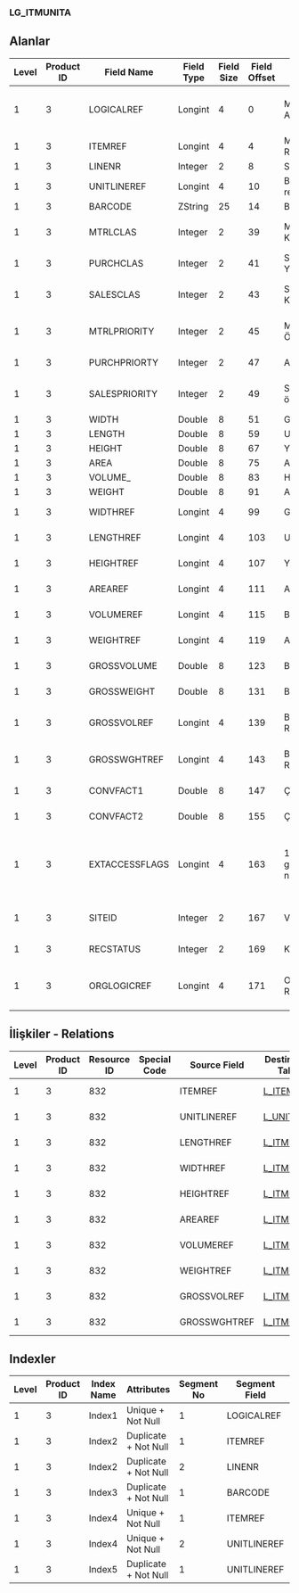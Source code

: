 ### LG_ITMUNITA

## Alanlar

**Level**|**Product ID**|**Field Name**|**Field Type**|**Field Size**|**Field Offset**|**Türkçe Açıklama**|**Expression**
-----|-----|-----|-----|-----|-----|-----|-----
1|3|LOGICALREF|Longint|4|0|Malzeme - Birim Ataması Log. Ref.|Item - Unit Assignment Logical Reference
1|3|ITEMREF|Longint|4|4|Malzeme Kartı Referansı (ITEMS)|Item Card Reference
1|3|LINENR|Integer|2|8|Satır Numarası|Line Number
1|3|UNITLINEREF|Longint|4|10|Birim referansı(UNITSETL)|Unit Reference
1|3|BARCODE|ZString|25|14|Barkod|Barcode
1|3|MTRLCLAS|Integer|2|39|Malzeme Yönetimi Kullanım Yeri|Usage Point is Material Management
1|3|PURCHCLAS|Integer|2|41|Satınalma Kullanım Yeri|Usage Point is Purchase
1|3|SALESCLAS|Integer|2|43|Satış ve Dağıtım Kullanım Yeri|Usage Point is Sales / Distribution
1|3|MTRLPRIORITY|Integer|2|45|Malzeme Yönetimi Önceliği|Material Management Priority
1|3|PURCHPRIORTY|Integer|2|47|Alış önceliği|Purchase Priority
1|3|SALESPRIORITY|Integer|2|49|Satış dağıtım önceliği|Sales / Distribution Priority
1|3|WIDTH|Double|8|51|Genişlik|Width
1|3|LENGTH|Double|8|59|Uzunluk|Length
1|3|HEIGHT|Double|8|67|Yükseklik|Height
1|3|AREA|Double|8|75|Alan|Area
1|3|VOLUME_|Double|8|83|Hacim|Volume
1|3|WEIGHT|Double|8|91|Ağırlık|Weight
1|3|WIDTHREF|Longint|4|99|Genişlik birim ref.|Width Unit Reference
1|3|LENGTHREF|Longint|4|103|Uzunluk Birim Ref.|Length Unit Reference
1|3|HEIGHTREF|Longint|4|107|Yükseklik Birimi Ref.|Height Unit Reference
1|3|AREAREF|Longint|4|111|Alan Birim Referansı|Area Unit Reference
1|3|VOLUMEREF|Longint|4|115|Birim hacim ref.|Volume Unit Reference
1|3|WEIGHTREF|Longint|4|119|Ağırlık birim ref.|Weight Unit Reference
1|3|GROSSVOLUME|Double|8|123|Bürüt Hacim|Gross Volume
1|3|GROSSWEIGHT|Double|8|131|Bürüt Ağırlık|Gross Weight
1|3|GROSSVOLREF|Longint|4|139|Bürüt Hacim Birim Ref.|Gross Volume Unit Reference
1|3|GROSSWGHTREF|Longint|4|143|Bürüt Ağırlık Birim Ref.|Gross Weight Unit Reference
1|3|CONVFACT1|Double|8|147|Çevrim Katsayısı|Conversion Factor
1|3|CONVFACT2|Double|8|155|Çevrim Katsayısı|Conversion Factor
1|3|EXTACCESSFLAGS|Longint|4|163|1. E-iş ortamında geçerli 2. Satış noktalarında geçerli|1. Valid in e-business environment 2. Valid in points of sale
1|3|SITEID|Integer|2|167|Veri Merkezi|Data Processing Site
1|3|RECSTATUS|Integer|2|169|Kayıt Durumu|Record Status
1|3|ORGLOGICREF|Longint|4|171|Orijinal Kayıt Log. Ref.|Original Record Logical Reference

## İlişkiler - Relations
**Level**|**Product ID**|**Resource ID**|**Special Code**|**Source Field**|**Destination Table**|**Destination Field**|**Relation Type**|**Extra Condition**
-----|-----|-----|-----|-----|-----|-----|-----|-----
1|3|832||ITEMREF|[L_ITEMS](../L_ITEMS "L_ITEMS")|LOGICALREF|one-to-one|
1|3|832||UNITLINEREF|[L_UNITSETL](../L_UNITSETL "L_UNITSETL")|LOGICALREF|one-to-one|
1|3|832||LENGTHREF|[L_ITMUNITA](../L_ITMUNITA "L_ITMUNITA")|LOGICALREF|one-to-one|
1|3|832||WIDTHREF|[L_ITMUNITA](../L_ITMUNITA "L_ITMUNITA")|LOGICALREF|one-to-one|
1|3|832||HEIGHTREF|[L_ITMUNITA](../L_ITMUNITA "L_ITMUNITA")|LOGICALREF|one-to-one|
1|3|832||AREAREF|[L_ITMUNITA](../L_ITMUNITA "L_ITMUNITA")|LOGICALREF|one-to-one|
1|3|832||VOLUMEREF|[L_ITMUNITA](../L_ITMUNITA "L_ITMUNITA")|LOGICALREF|one-to-one|
1|3|832||WEIGHTREF|[L_ITMUNITA](../L_ITMUNITA "L_ITMUNITA")|LOGICALREF|one-to-one|
1|3|832||GROSSVOLREF|[L_ITMUNITA](../L_ITMUNITA "L_ITMUNITA")|LOGICALREF|one-to-one|
1|3|832||GROSSWGHTREF|[L_ITMUNITA](../L_ITMUNITA "L_ITMUNITA")|LOGICALREF|one-to-one|

## Indexler
**Level**|**Product ID**|**Index Name**|**Attributes**|**Segment No**|**Segment Field**|**Sense**
-----|-----|-----|-----|-----|-----|-----
1|3|Index1|Unique + Not Null|1|LOGICALREF|Ascending
1|3|Index2|Duplicate + Not Null|1|ITEMREF|Ascending
1|3|Index2|Duplicate + Not Null|2|LINENR|Ascending
1|3|Index3|Duplicate + Not Null|1|BARCODE|Ascending
1|3|Index4|Unique + Not Null|1|ITEMREF|Ascending
1|3|Index4|Unique + Not Null|2|UNITLINEREF|Ascending
1|3|Index5|Duplicate + Not Null|1|UNITLINEREF|Ascending
